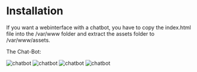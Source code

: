 # Installation

If you want a webinterface with a chatbot, you have to copy the index.html file into the /var/www folder and extract the assets folder to /var/www/assets.

The Chat-Bot:

![chatbot](media/ipaddr.png)
![chatbot](media/ipaddr.png)
![chatbot](media/ipaddr.png)
![chatbot](media/ipaddr.png)
